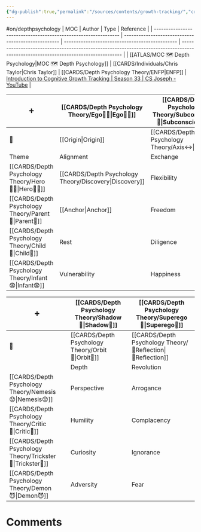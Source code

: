 ```yaml
---
{"dg-publish":true,"permalink":"/sources/contents/growth-tracking/","created":"2023-04-08T18:40:05.302+02:00","updated":"2023-04-25T15:15:45.265+02:00"}
---
```


#on/depthpsychology 
| MOC                                                             | Author                                              | Type                                            | Reference                                                                                                                           |
| --------------------------------------------------------------- | --------------------------------------------------- | ----------------------------------------------- | ----------------------------------------------------------------------------------------------------------------------------------- |
| [[ATLAS/MOC 🗺️ Depth Psychology\|MOC 🗺️ Depth Psychology]] | [[CARDS/Individuals/Chris Taylor\|Chris Taylor]] | [[CARDS/Depth Psychology Theory/ENFP\|ENFP]] | [Introduction to Cognitive Growth Tracking \| Season 33 \| CS Joseph - YouTube](https://www.youtube.com/watch?v=Ni_1xfd_Kt8&t=283s) |


|    ➕    | [[CARDS/Depth Psychology Theory/Ego🙋‍♂️\|Ego🙋‍♂️]]          | [[CARDS/Depth Psychology Theory/Subconscious🤸\|Subconscious🤸]]            |
| ---------------- | ------------- | -------------- |
|  🔗                | [[Origin\|Origin]]    | [[CARDS/Depth Psychology Theory/Axis↔️\|Axis↔️]]    |
| Theme            | Alignment     | Exchange     |
| [[CARDS/Depth Psychology Theory/Hero🦸‍♂️\|Hero🦸‍♂️]]   | [[CARDS/Depth Psychology Theory/Discovery\|Discovery]] | Flexibility    |
| [[CARDS/Depth Psychology Theory/Parent🤨\|Parent🤨]]    | [[Anchor\|Anchor]]    | Freedom        |
| [[CARDS/Depth Psychology Theory/Child👼\|Child👼]]     | Rest          | Diligence      |
| [[CARDS/Depth Psychology Theory/Infant😨\|Infant😨]]  | Vulnerability | Happiness      |

| ➕  | [[CARDS/Depth Psychology Theory/Shadow👤\|Shadow👤]]           | [[CARDS/Depth Psychology Theory/Superego👹\|Superego👹]]     |                
| ---------------- | ------------ | -------------- |
|     🔗             | [[CARDS/Depth Psychology Theory/Orbit💫\|Orbit💫]] | [[CARDS/Depth Psychology Theory/🔀Reflection\|🔀Reflection]] |
|                  | Depth        | Revolution     |
| [[CARDS/Depth Psychology Theory/Nemesis😟\|Nemesis😟]]   | Perspective  | Arrogance      |
| [[CARDS/Depth Psychology Theory/Critic🤔\|Critic🤔]]    | Humility     | Complacency    |
| [[CARDS/Depth Psychology Theory/Trickster🤡\|Trickster🤡]] | Curiosity    | Ignorance      |
| [[CARDS/Depth Psychology Theory/Demon😈\|Demon😈]]     | Adversity    | Fear           |

# Comments 
<script src="https://utteranc.es/client.js"
        repo="Heart4sides/Comment_Section"
        issue-term="pathname"
        theme="gruvbox-dark"
        crossorigin="anonymous"
        async>
</script>